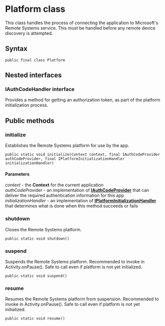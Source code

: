 # Platform class
This class handles the process of connecting the application to Microsoft's Remote Systems service. This must be handled before any remote device discovery is attempted.

## Syntax
`public final class Platform`

## Nested interfaces

### IAuthCodeHandler interface
Provides a method for getting an authorization token, as part of the platform initialization process.

## Public methods

### initialize
Establishes the Remote Systems platform for use by the app.

`public static void initialize(Context context, final IAuthCodeProvider authCodeProvider, final IPlatformInitializationHandler initializationHandler)`

#### Parameters  
*context* - the **Context** for the current application  
*authCodeProvider* - an implementation of [**IAuthCodeProvider**](IAuthCodeProvider.md) that can deliver the required authentication information for this app  
*initializationHandler* - an implementation of [**IPlatformInitializationHandler**](IPlatformInitializationHandler.md) that determines what is done when this method succeeds or fails

### shutdown
Closes the Remote Systems platform.

`public static void shutdown()`

### suspend
Suspends the Remote Systems platform. Recommended to invoke in Activity.onPause(). Safe to call even if platform is not yet initialized.

`public static void suspend()`

### resume
Resumes the Remote Systems platform from suspension. Recommended to invoke in Activity.onPause(). Safe to call even if platform is not yet initialized.

`public static void resume()`